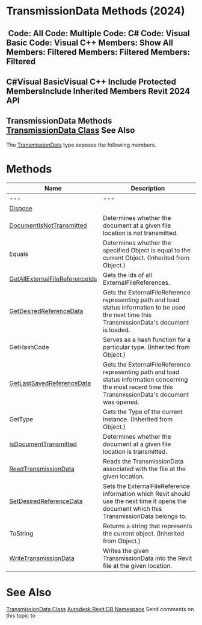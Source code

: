 # TransmissionData Methods (2024)

﻿
 Code: All Code: Multiple Code: C# Code: Visual Basic Code: Visual C++  Members: Show All Members: Filtered Members: Filtered Members: Filtered   
---  
C#Visual BasicVisual C++
Include Protected MembersInclude Inherited Members
Revit 2024 API  
---  
TransmissionData Methods  
[TransmissionData Class](d78d1e9c-1cee-1336-88d5-b605dacd077d.md "TransmissionData Class") See Also  
---  
The [TransmissionData](d78d1e9c-1cee-1336-88d5-b605dacd077d.md "TransmissionData Class") type exposes the following members.
# Methods
| Name | Description |
| --- | --- |
| --- | --- | --- |
| [Dispose](13b9f9f6-0628-e4fa-04db-1da44408c910.md "Dispose Method") |
| [DocumentIsNotTransmitted](b64eb87e-2c2a-2510-ae8b-a3046e5ecf40.md "DocumentIsNotTransmitted Method") | Determines whether the document at a given file location is not transmitted. |
| Equals | Determines whether the specified Object is equal to the current Object. (Inherited from Object.) |
| [GetAllExternalFileReferenceIds](7df7afd5-8c73-30d9-0f01-0690a3861d1f.md "GetAllExternalFileReferenceIds Method") | Gets the ids of all ExternalFileReferences. |
| [GetDesiredReferenceData](c27ef733-3960-9710-64e9-aa42b01657dc.md "GetDesiredReferenceData Method") | Gets the ExternalFileReference representing path and load status information to be used the next time this TransmissionData's document is loaded. |
| GetHashCode | Serves as a hash function for a particular type.  (Inherited from Object.) |
| [GetLastSavedReferenceData](d5e70e0b-69f2-fcb4-0d91-4b184930b68d.md "GetLastSavedReferenceData Method") | Gets the ExternalFileReference representing path and load status information concerning the most recent time this TransmissionData's document was opened. |
| GetType | Gets the Type of the current instance. (Inherited from Object.) |
| [IsDocumentTransmitted](3f9fd4b7-147e-a342-e257-394c0ea41de8.md "IsDocumentTransmitted Method") | Determines whether the document at a given file location is transmitted. |
| [ReadTransmissionData](5158f72e-6f8d-fa45-c7f6-349a86067b8e.md "ReadTransmissionData Method") | Reads the TransmissionData associated with the file at the given location. |
| [SetDesiredReferenceData](25aa4266-9f7f-0e5c-6cad-2e14eb00f984.md "SetDesiredReferenceData Method") | Sets the ExternalFileReference information which Revit should use the next time it opens the document which this TransmissionData belongs to. |
| ToString | Returns a string that represents the current object. (Inherited from Object.) |
| [WriteTransmissionData](96561c21-134c-9744-45de-8c3f772f0676.md "WriteTransmissionData Method") | Writes the given TransmissionData into the Revit file at the given location. |

# See Also
[TransmissionData Class](d78d1e9c-1cee-1336-88d5-b605dacd077d.md "TransmissionData Class")
[Autodesk.Revit.DB Namespace](87546ba7-461b-c646-cbb1-2cb8f5bff8b2.md "Autodesk.Revit.DB Namespace")
Send comments on this topic to 